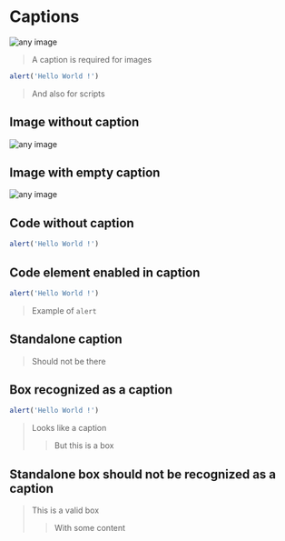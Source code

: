 # Captions

![any image](image.png)

> A caption is required for images

```javascript
alert('Hello World !')
```

> And also for scripts

## Image without caption

![any image](image.png)

## Image with empty caption

![any image](image.png)

>

## Code without caption

```javascript
alert('Hello World !')
```

## Code element enabled in caption

```javascript
alert('Hello World !')
```

> Example of `alert`

## Standalone caption

> Should not be there

## Box recognized as a caption

```javascript
alert('Hello World !')
```

> Looks like a caption
>> But this is a box

## Standalone box should not be recognized as a caption

> This is a valid box
>> With some content
